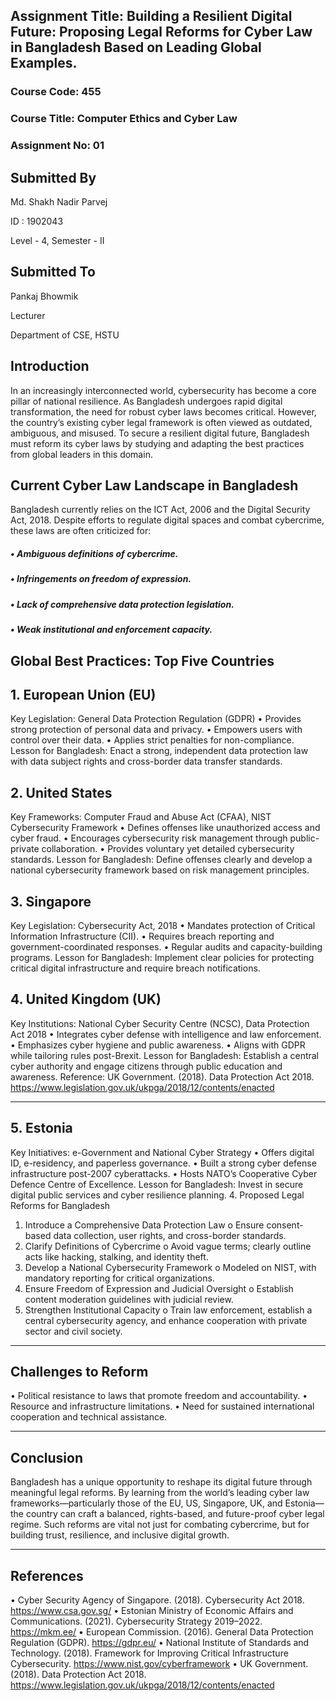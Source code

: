 ## Assignment Title: Building a Resilient Digital Future: Proposing Legal Reforms for Cyber Law in Bangladesh Based on Leading Global Examples.

### Course Code: 455 
### Course Title: Computer Ethics and Cyber Law
### Assignment No: 01

## Submitted By
Md. Shakh Nadir Parvej

ID : 1902043

Level - 4, Semester - II

## Submitted To
Pankaj Bhowmik

Lecturer

Department of CSE, HSTU

## Introduction
In an increasingly interconnected world, cybersecurity has become a core pillar of national resilience. As Bangladesh undergoes rapid digital transformation, the need for robust cyber laws becomes critical. However, the country’s existing cyber legal framework is often viewed as outdated, ambiguous, and misused. To secure a resilient digital future, Bangladesh must reform its cyber laws by studying and adapting the best practices from global leaders in this domain.

## Current Cyber Law Landscape in Bangladesh
Bangladesh currently relies on the ICT Act, 2006 and the Digital Security Act, 2018. Despite efforts to regulate digital spaces and combat cybercrime, these laws are often criticized for:
##### •	Ambiguous definitions of cybercrime.
#####  •	Infringements on freedom of expression.
#####  •	Lack of comprehensive data protection legislation.
#####  •	Weak institutional and enforcement capacity.
## Global Best Practices: Top Five Countries
## 1. European Union (EU)
Key Legislation: General Data Protection Regulation (GDPR)
•	Provides strong protection of personal data and privacy.
•	Empowers users with control over their data.
•	Applies strict penalties for non-compliance.
Lesson for Bangladesh: Enact a strong, independent data protection law with data subject rights and cross-border data transfer standards.
## 2. United States
Key Frameworks: Computer Fraud and Abuse Act (CFAA), NIST Cybersecurity Framework
•	Defines offenses like unauthorized access and cyber fraud.
•	Encourages cybersecurity risk management through public-private collaboration.
•	Provides voluntary yet detailed cybersecurity standards.
Lesson for Bangladesh: Define offenses clearly and develop a national cybersecurity framework based on risk management principles.
## 3. Singapore
Key Legislation: Cybersecurity Act, 2018
•	Mandates protection of Critical Information Infrastructure (CII).
•	Requires breach reporting and government-coordinated responses.
•	Regular audits and capacity-building programs.
Lesson for Bangladesh: Implement clear policies for protecting critical digital infrastructure and require breach notifications.
## 4. United Kingdom (UK)
Key Institutions: National Cyber Security Centre (NCSC), Data Protection Act 2018
•	Integrates cyber defense with intelligence and law enforcement.
•	Emphasizes cyber hygiene and public awareness.
•	Aligns with GDPR while tailoring rules post-Brexit.
Lesson for Bangladesh: Establish a central cyber authority and engage citizens through public education and awareness.
Reference:
UK Government. (2018). Data Protection Act 2018. https://www.legislation.gov.uk/ukpga/2018/12/contents/enacted
________________________________________
## 5. Estonia
Key Initiatives: e-Government and National Cyber Strategy
•	Offers digital ID, e-residency, and paperless governance.
•	Built a strong cyber defense infrastructure post-2007 cyberattacks.
•	Hosts NATO’s Cooperative Cyber Defence Centre of Excellence.
Lesson for Bangladesh: Invest in secure digital public services and cyber resilience planning.
4. Proposed Legal Reforms for Bangladesh
1.	Introduce a Comprehensive Data Protection Law
o	Ensure consent-based data collection, user rights, and cross-border standards.
2.	Clarify Definitions of Cybercrime
o	Avoid vague terms; clearly outline acts like hacking, stalking, and identity theft.
3.	Develop a National Cybersecurity Framework
o	Modeled on NIST, with mandatory reporting for critical organizations.
4.	Ensure Freedom of Expression and Judicial Oversight
o	Establish content moderation guidelines with judicial review.
5.	Strengthen Institutional Capacity
o	Train law enforcement, establish a central cybersecurity agency, and enhance cooperation with private sector and civil society.
________________________________________
## Challenges to Reform
•	Political resistance to laws that promote freedom and accountability.
•	Resource and infrastructure limitations.
•	Need for sustained international cooperation and technical assistance.
________________________________________
## Conclusion
Bangladesh has a unique opportunity to reshape its digital future through meaningful legal reforms. By learning from the world’s leading cyber law frameworks—particularly those of the EU, US, Singapore, UK, and Estonia—the country can craft a balanced, rights-based, and future-proof cyber legal regime. Such reforms are vital not just for combating cybercrime, but for building trust, resilience, and inclusive digital growth.
________________________________________
## References
•	Cyber Security Agency of Singapore. (2018). Cybersecurity Act 2018. https://www.csa.gov.sg/
•	Estonian Ministry of Economic Affairs and Communications. (2021). Cybersecurity Strategy 2019–2022. https://mkm.ee/
•	European Commission. (2016). General Data Protection Regulation (GDPR). https://gdpr.eu/
•	National Institute of Standards and Technology. (2018). Framework for Improving Critical Infrastructure Cybersecurity. https://www.nist.gov/cyberframework
•	UK Government. (2018). Data Protection Act 2018. https://www.legislation.gov.uk/ukpga/2018/12/contents/enacted



